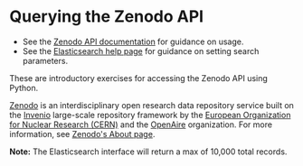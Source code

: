 # Querying the Zenodo API

* See the [Zenodo API documentation](https://developers.zenodo.org/) for guidance on usage.
* See the [Elasticsearch help page](https://help.zenodo.org/guides/search/) for guidance on setting search parameters.

These are introductory exercises for accessing the Zenodo API using Python.

[Zenodo](https://zenodo.org/) is an interdisciplinary open research data repository service built on the [Invenio](https://inveniosoftware.org/products/framework/) large-scale repository framework by the [European Organization for Nuclear Research (CERN)](https://home.cern/) and the [OpenAire](https://www.openaire.eu/) organization. For more information, see [Zenodo's About page](https://about.zenodo.org/).

**Note:** The Elasticsearch interface will return a max of 10,000 total records.
